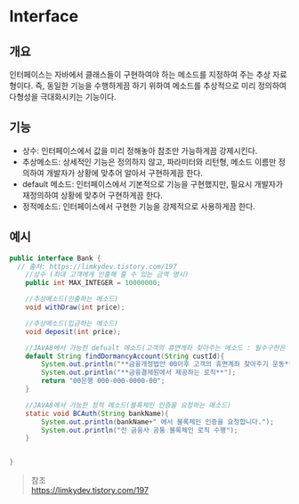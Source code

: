 # Interface

## 개요
인터페이스는 자바에서 클래스들이 구현하여야 하는 메소드를 지정하여 주는 추상 자료형이다. 즉, 동일한 기능을 수행하게끔 하기 위하여 메소드를 추상적으로 미리 정의하여 다형성을 극대화시키는 기능이다.

## 기능
- 상수: 인터페이스에서 값을 미리 정해놓아 참조만 가능하게끔 강제시킨다.
- 추상메소드: 상세적인 기능은 정의하지 않고, 파라미터와 리턴형, 메소드 이름만 정의하여 개발자가 상황에 맞추어 알아서 구현하게끔 한다.
- default 메소드: 인터페이스에서 기본적으로 기능을 구현했지만, 필요시 개발자가 재정의하여 상황에 맞추어 구현하게끔 한다.
- 정적메소드: 인터페이스에서 구현한 기능을 강제적으로 사용하게끔 한다.

## 예시
```java
public interface Bank {
  // 출처: https://limkydev.tistory.com/197
	//상수 (최대 고객에게 인출해 줄 수 있는 금액 명시)
	public int MAX_INTEGER = 10000000;

	//추상메소드(인출하는 메소드)
	void withDraw(int price);

	//추상메소드(입금하는 메소드)
	void deposit(int price);

	//JAVA8에서 가능한 defualt 메소드(고객의 휴면계좌 찾아주는 메소드 : 필수구현은 선택사항)
	default String findDormancyAccount(String custId){
		System.out.println("**금융개정법안 00이후 고객의 휴면계좌 찾아주기 운동**");
		System.out.println("**금융결제원에서 제공하는 로직**");
		return "00은행 000-000-0000-00";
	}

	//JAVA8에서 가능한 정적 메소드(블록체인 인증을 요청하는 메소드)
	static void BCAuth(String bankName){
		System.out.println(bankName+" 에서 블록체인 인증을 요청합니다.");
		System.out.println("전 금융사 공통 블록체인 로직 수행");
	}


}
```

> 참조  
> https://limkydev.tistory.com/197
